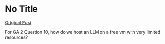 # No Title

[Original Post](https://discourse.onlinedegree.iitm.ac.in/t/169029/118)

<p>For GA 2 Question 10, how do we host an LLM on a free vm with very limited resources?</p>